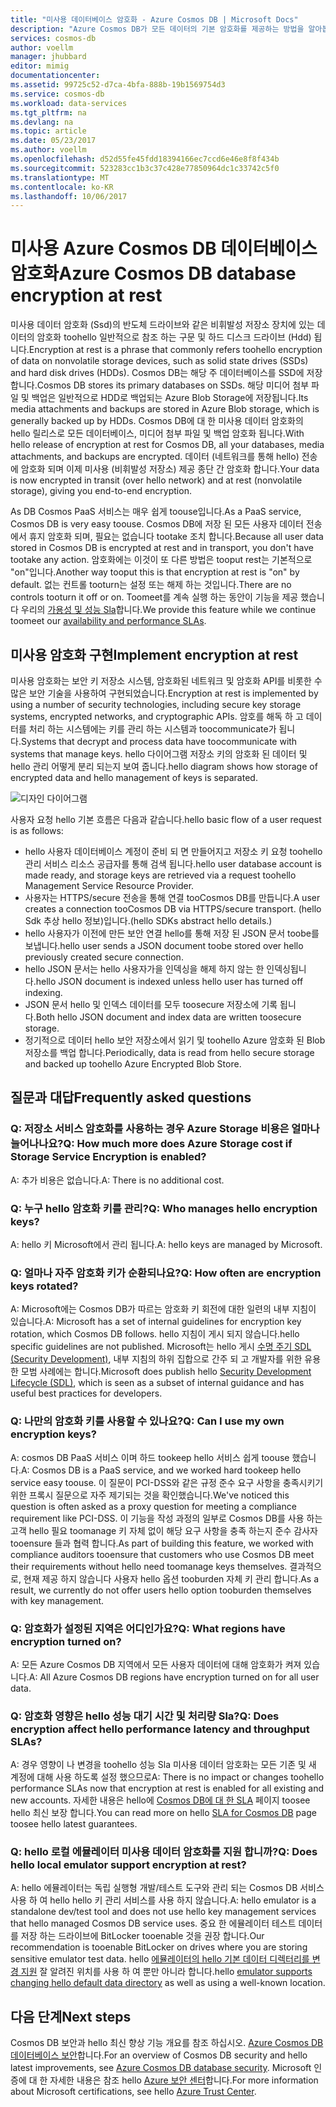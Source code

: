 ```yaml
---
title: "미사용 데이터베이스 암호화 - Azure Cosmos DB | Microsoft Docs"
description: "Azure Cosmos DB가 모든 데이터의 기본 암호화를 제공하는 방법을 알아봅니다."
services: cosmos-db
author: voellm
manager: jhubbard
editor: mimig
documentationcenter: 
ms.assetid: 99725c52-d7ca-4bfa-888b-19b1569754d3
ms.service: cosmos-db
ms.workload: data-services
ms.tgt_pltfrm: na
ms.devlang: na
ms.topic: article
ms.date: 05/23/2017
ms.author: voellm
ms.openlocfilehash: d52d55fe45fdd18394166ec7ccd6e46e8f8f434b
ms.sourcegitcommit: 523283cc1b3c37c428e77850964dc1c33742c5f0
ms.translationtype: MT
ms.contentlocale: ko-KR
ms.lasthandoff: 10/06/2017
---
```

# <a name="azure-cosmos-db-database-encryption-at-rest"></a><span data-ttu-id="97a3c-103">미사용 Azure Cosmos DB 데이터베이스 암호화</span><span class="sxs-lookup"><span data-stu-id="97a3c-103">Azure Cosmos DB database encryption at rest</span></span>

<span data-ttu-id="97a3c-104">미사용 데이터 암호화 (Ssd)의 반도체 드라이브와 같은 비휘발성 저장소 장치에 있는 데이터의 암호화 toohello 일반적으로 참조 하는 구문 및 하드 디스크 드라이브 (Hdd) 됩니다.</span><span class="sxs-lookup"><span data-stu-id="97a3c-104">Encryption at rest is a phrase that commonly refers toohello encryption of data on nonvolatile storage devices, such as solid state drives (SSDs) and hard disk drives (HDDs).</span></span> <span data-ttu-id="97a3c-105">Cosmos DB는 해당 주 데이터베이스를 SSD에 저장합니다.</span><span class="sxs-lookup"><span data-stu-id="97a3c-105">Cosmos DB stores its primary databases on SSDs.</span></span> <span data-ttu-id="97a3c-106">해당 미디어 첨부 파일 및 백업은 일반적으로 HDD로 백업되는 Azure Blob Storage에 저장됩니다.</span><span class="sxs-lookup"><span data-stu-id="97a3c-106">Its media attachments and backups are stored in Azure Blob storage, which is generally backed up by HDDs.</span></span> <span data-ttu-id="97a3c-107">Cosmos DB에 대 한 미사용 데이터 암호화의 hello 릴리스로 모든 데이터베이스, 미디어 첨부 파일 및 백업 암호화 됩니다.</span><span class="sxs-lookup"><span data-stu-id="97a3c-107">With hello release of encryption at rest for Cosmos DB, all your databases, media attachments, and backups are encrypted.</span></span> <span data-ttu-id="97a3c-108">데이터 (네트워크를 통해 hello) 전송에 암호화 되며 이제 미사용 (비휘발성 저장소) 제공 종단 간 암호화 합니다.</span><span class="sxs-lookup"><span data-stu-id="97a3c-108">Your data is now encrypted in transit (over hello network) and at rest (nonvolatile storage), giving you end-to-end encryption.</span></span>

<span data-ttu-id="97a3c-109">As DB Cosmos PaaS 서비스는 매우 쉽게 toouse입니다.</span><span class="sxs-lookup"><span data-stu-id="97a3c-109">As a PaaS service, Cosmos DB is very easy toouse.</span></span> <span data-ttu-id="97a3c-110">Cosmos DB에 저장 된 모든 사용자 데이터 전송에서 휴지 암호화 되며, 필요는 없습니다 tootake 조치 합니다.</span><span class="sxs-lookup"><span data-stu-id="97a3c-110">Because all user data stored in Cosmos DB is encrypted at rest and in transport, you don't have tootake any action.</span></span> <span data-ttu-id="97a3c-111">암호화에는 이것이 또 다른 방법은 tooput rest는 기본적으로 "on"입니다.</span><span class="sxs-lookup"><span data-stu-id="97a3c-111">Another way tooput this is that encryption at rest is "on" by default.</span></span> <span data-ttu-id="97a3c-112">없는 컨트롤 tooturn는 설정 또는 해제 하는 것입니다.</span><span class="sxs-lookup"><span data-stu-id="97a3c-112">There are no controls tooturn it off or on.</span></span> <span data-ttu-id="97a3c-113">Toomeet를 계속 실행 하는 동안이 기능을 제공 했습니다 우리의 [가용성 및 성능 Sla](https://azure.microsoft.com/support/legal/sla/cosmos-db)합니다.</span><span class="sxs-lookup"><span data-stu-id="97a3c-113">We provide this feature while we continue toomeet our [availability and performance SLAs](https://azure.microsoft.com/support/legal/sla/cosmos-db).</span></span>

## <a name="implement-encryption-at-rest"></a><span data-ttu-id="97a3c-114">미사용 암호화 구현</span><span class="sxs-lookup"><span data-stu-id="97a3c-114">Implement encryption at rest</span></span>

<span data-ttu-id="97a3c-115">미사용 암호화는 보안 키 저장소 시스템, 암호화된 네트워크 및 암호화 API를 비롯한 수많은 보안 기술을 사용하여 구현되었습니다.</span><span class="sxs-lookup"><span data-stu-id="97a3c-115">Encryption at rest is implemented by using a number of security technologies, including secure key storage systems, encrypted networks, and cryptographic APIs.</span></span> <span data-ttu-id="97a3c-116">암호를 해독 하 고 데이터를 처리 하는 시스템에는 키를 관리 하는 시스템과 toocommunicate가 됩니다.</span><span class="sxs-lookup"><span data-stu-id="97a3c-116">Systems that decrypt and process data have toocommunicate with systems that manage keys.</span></span> <span data-ttu-id="97a3c-117">hello 다이어그램 저장소 키의 암호화 된 데이터 및 hello 관리 어떻게 분리 되는지 보여 줍니다.</span><span class="sxs-lookup"><span data-stu-id="97a3c-117">hello diagram shows how storage of encrypted data and hello management of keys is separated.</span></span> 

![디자인 다이어그램](./media/database-encryption-at-rest/design-diagram.png)

<span data-ttu-id="97a3c-119">사용자 요청 hello 기본 흐름은 다음과 같습니다.</span><span class="sxs-lookup"><span data-stu-id="97a3c-119">hello basic flow of a user request is as follows:</span></span>
- <span data-ttu-id="97a3c-120">hello 사용자 데이터베이스 계정이 준비 되 면 만들어지고 저장소 키 요청 toohello 관리 서비스 리소스 공급자를 통해 검색 됩니다.</span><span class="sxs-lookup"><span data-stu-id="97a3c-120">hello user database account is made ready, and storage keys are retrieved via a request toohello Management Service Resource Provider.</span></span>
- <span data-ttu-id="97a3c-121">사용자는 HTTPS/secure 전송을 통해 연결 tooCosmos DB를 만듭니다.</span><span class="sxs-lookup"><span data-stu-id="97a3c-121">A user creates a connection tooCosmos DB via HTTPS/secure transport.</span></span> <span data-ttu-id="97a3c-122">(hello Sdk 추상 hello 정보)입니다.</span><span class="sxs-lookup"><span data-stu-id="97a3c-122">(hello SDKs abstract hello details.)</span></span>
- <span data-ttu-id="97a3c-123">hello 사용자가 이전에 만든 보안 연결 hello를 통해 저장 된 JSON 문서 toobe를 보냅니다.</span><span class="sxs-lookup"><span data-stu-id="97a3c-123">hello user sends a JSON document toobe stored over hello previously created secure connection.</span></span>
- <span data-ttu-id="97a3c-124">hello JSON 문서는 hello 사용자가을 인덱싱을 해제 하지 않는 한 인덱싱됩니다.</span><span class="sxs-lookup"><span data-stu-id="97a3c-124">hello JSON document is indexed unless hello user has turned off indexing.</span></span>
- <span data-ttu-id="97a3c-125">JSON 문서 hello 및 인덱스 데이터를 모두 toosecure 저장소에 기록 됩니다.</span><span class="sxs-lookup"><span data-stu-id="97a3c-125">Both hello JSON document and index data are written toosecure storage.</span></span>
- <span data-ttu-id="97a3c-126">정기적으로 데이터 hello 보안 저장소에서 읽기 및 toohello Azure 암호화 된 Blob 저장소를 백업 합니다.</span><span class="sxs-lookup"><span data-stu-id="97a3c-126">Periodically, data is read from hello secure storage and backed up toohello Azure Encrypted Blob Store.</span></span>

## <a name="frequently-asked-questions"></a><span data-ttu-id="97a3c-127">질문과 대답</span><span class="sxs-lookup"><span data-stu-id="97a3c-127">Frequently asked questions</span></span>

### <a name="q-how-much-more-does-azure-storage-cost-if-storage-service-encryption-is-enabled"></a><span data-ttu-id="97a3c-128">Q: 저장소 서비스 암호화를 사용하는 경우 Azure Storage 비용은 얼마나 늘어나나요?</span><span class="sxs-lookup"><span data-stu-id="97a3c-128">Q: How much more does Azure Storage cost if Storage Service Encryption is enabled?</span></span>
<span data-ttu-id="97a3c-129">A: 추가 비용은 없습니다.</span><span class="sxs-lookup"><span data-stu-id="97a3c-129">A: There is no additional cost.</span></span>

### <a name="q-who-manages-hello-encryption-keys"></a><span data-ttu-id="97a3c-130">Q: 누구 hello 암호화 키를 관리?</span><span class="sxs-lookup"><span data-stu-id="97a3c-130">Q: Who manages hello encryption keys?</span></span>
<span data-ttu-id="97a3c-131">A: hello 키 Microsoft에서 관리 됩니다.</span><span class="sxs-lookup"><span data-stu-id="97a3c-131">A: hello keys are managed by Microsoft.</span></span>

### <a name="q-how-often-are-encryption-keys-rotated"></a><span data-ttu-id="97a3c-132">Q: 얼마나 자주 암호화 키가 순환되나요?</span><span class="sxs-lookup"><span data-stu-id="97a3c-132">Q: How often are encryption keys rotated?</span></span>
<span data-ttu-id="97a3c-133">A: Microsoft에는 Cosmos DB가 따르는 암호화 키 회전에 대한 일련의 내부 지침이 있습니다.</span><span class="sxs-lookup"><span data-stu-id="97a3c-133">A: Microsoft has a set of internal guidelines for encryption key rotation, which Cosmos DB follows.</span></span> <span data-ttu-id="97a3c-134">hello 지침이 게시 되지 않습니다.</span><span class="sxs-lookup"><span data-stu-id="97a3c-134">hello specific guidelines are not published.</span></span> <span data-ttu-id="97a3c-135">Microsoft는 hello 게시 [수명 주기 SDL (Security Development)](https://www.microsoft.com/sdl/default.aspx), 내부 지침의 하위 집합으로 간주 되 고 개발자를 위한 유용한 모범 사례에는 합니다.</span><span class="sxs-lookup"><span data-stu-id="97a3c-135">Microsoft does publish hello [Security Development Lifecycle (SDL)](https://www.microsoft.com/sdl/default.aspx), which is seen as a subset of internal guidance and has useful best practices for developers.</span></span>

### <a name="q-can-i-use-my-own-encryption-keys"></a><span data-ttu-id="97a3c-136">Q: 나만의 암호화 키를 사용할 수 있나요?</span><span class="sxs-lookup"><span data-stu-id="97a3c-136">Q: Can I use my own encryption keys?</span></span>
<span data-ttu-id="97a3c-137">A: cosmos DB PaaS 서비스 이며 하드 tookeep hello 서비스 쉽게 toouse 했습니다.</span><span class="sxs-lookup"><span data-stu-id="97a3c-137">A: Cosmos DB is a PaaS service, and we worked hard tookeep hello service easy toouse.</span></span> <span data-ttu-id="97a3c-138">이 질문이 PCI-DSS와 같은 규정 준수 요구 사항을 충족시키기 위한 프록시 질문으로 자주 제기되는 것을 확인했습니다.</span><span class="sxs-lookup"><span data-stu-id="97a3c-138">We've noticed this question is often asked as a proxy question for meeting a compliance requirement like PCI-DSS.</span></span> <span data-ttu-id="97a3c-139">이 기능을 작성 과정의 일부로 Cosmos DB를 사용 하는 고객 hello 필요 toomanage 키 자체 없이 해당 요구 사항을 충족 하는지 준수 감사자 tooensure 들과 협력 합니다.</span><span class="sxs-lookup"><span data-stu-id="97a3c-139">As part of building this feature, we worked with compliance auditors tooensure that customers who use Cosmos DB meet their requirements without hello need toomanage keys themselves.</span></span>
<span data-ttu-id="97a3c-140">결과적으로, 현재 제공 하지 않습니다 사용자 hello 옵션 tooburden 자체 키 관리 합니다.</span><span class="sxs-lookup"><span data-stu-id="97a3c-140">As a result, we currently do not offer users hello option tooburden themselves with key management.</span></span>

### <a name="q-what-regions-have-encryption-turned-on"></a><span data-ttu-id="97a3c-141">Q: 암호화가 설정된 지역은 어디인가요?</span><span class="sxs-lookup"><span data-stu-id="97a3c-141">Q: What regions have encryption turned on?</span></span>
<span data-ttu-id="97a3c-142">A: 모든 Azure Cosmos DB 지역에서 모든 사용자 데이터에 대해 암호화가 켜져 있습니다.</span><span class="sxs-lookup"><span data-stu-id="97a3c-142">A: All Azure Cosmos DB regions have encryption turned on for all user data.</span></span>

### <a name="q-does-encryption-affect-hello-performance-latency-and-throughput-slas"></a><span data-ttu-id="97a3c-143">Q: 암호화 영향은 hello 성능 대기 시간 및 처리량 Sla?</span><span class="sxs-lookup"><span data-stu-id="97a3c-143">Q: Does encryption affect hello performance latency and throughput SLAs?</span></span>
<span data-ttu-id="97a3c-144">A: 경우 영향이 나 변경을 toohello 성능 Sla 미사용 데이터 암호화는 모든 기존 및 새 계정에 대해 사용 하도록 설정 했으므로</span><span class="sxs-lookup"><span data-stu-id="97a3c-144">A: There is no impact or changes toohello performance SLAs now that encryption at rest is enabled for all existing and new accounts.</span></span> <span data-ttu-id="97a3c-145">자세한 내용은 hello에 [Cosmos DB에 대 한 SLA](https://azure.microsoft.com/support/legal/sla/cosmos-db) 페이지 toosee hello 최신 보장 합니다.</span><span class="sxs-lookup"><span data-stu-id="97a3c-145">You can read more on hello [SLA for Cosmos DB](https://azure.microsoft.com/support/legal/sla/cosmos-db) page toosee hello latest guarantees.</span></span>

### <a name="q-does-hello-local-emulator-support-encryption-at-rest"></a><span data-ttu-id="97a3c-146">Q: hello 로컬 에뮬레이터 미사용 데이터 암호화를 지원 합니까?</span><span class="sxs-lookup"><span data-stu-id="97a3c-146">Q: Does hello local emulator support encryption at rest?</span></span>
<span data-ttu-id="97a3c-147">A: hello 에뮬레이터는 독립 실행형 개발/테스트 도구와 관리 되는 Cosmos DB 서비스 사용 하 여 hello hello 키 관리 서비스를 사용 하지 않습니다.</span><span class="sxs-lookup"><span data-stu-id="97a3c-147">A: hello emulator is a standalone dev/test tool and does not use hello key management services that hello managed Cosmos DB service uses.</span></span> <span data-ttu-id="97a3c-148">중요 한 에뮬레이터 테스트 데이터를 저장 하는 드라이브에 BitLocker tooenable 것을 권장 합니다.</span><span class="sxs-lookup"><span data-stu-id="97a3c-148">Our recommendation is tooenable BitLocker on drives where you are storing sensitive emulator test data.</span></span> <span data-ttu-id="97a3c-149">hello [에뮬레이터의 hello 기본 데이터 디렉터리를 변경 지원](local-emulator.md) 잘 알려진 위치를 사용 하 여 뿐만 아니라 합니다.</span><span class="sxs-lookup"><span data-stu-id="97a3c-149">hello [emulator supports changing hello default data directory](local-emulator.md) as well as using a well-known location.</span></span>

## <a name="next-steps"></a><span data-ttu-id="97a3c-150">다음 단계</span><span class="sxs-lookup"><span data-stu-id="97a3c-150">Next steps</span></span>

<span data-ttu-id="97a3c-151">Cosmos DB 보안과 hello 최신 향상 기능 개요를 참조 하십시오. [Azure Cosmos DB 데이터베이스 보안](database-security.md)합니다.</span><span class="sxs-lookup"><span data-stu-id="97a3c-151">For an overview of Cosmos DB security and hello latest improvements, see [Azure Cosmos DB database security](database-security.md).</span></span>
<span data-ttu-id="97a3c-152">Microsoft 인증에 대 한 자세한 내용은 참조 hello [Azure 보안 센터](https://azure.microsoft.com/en-us/support/trust-center/)합니다.</span><span class="sxs-lookup"><span data-stu-id="97a3c-152">For more information about Microsoft certifications, see hello [Azure Trust Center](https://azure.microsoft.com/en-us/support/trust-center/).</span></span>
